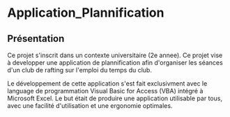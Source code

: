 # Application_Plannification

## Présentation

Ce projet s'inscrit dans un contexte universitaire (2e annee). Ce projet vise à developper une application de plannification afin d'organiser les séances d'un club de rafting sur l'emploi du temps du club.

Le développement de cette application s'est fait exclusivment avec le language de programmation Visual Basic for Access (VBA) intégré à Microsoft Excel.
Le but était de produire une application utilisable par tous, avec une facilité d'utilisation et une ergonomie optimales.
